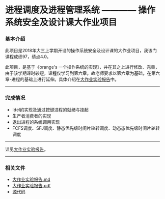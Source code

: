 # 进程调度及进程管理系统 ———— 操作系统安全及设计课大作业项目

### 基本介绍
此项目是2018年大三上学期开设的操作系统安全及设计课的大作业项目，我该门课程成绩97，绩点4.0。

此项目，是基于《orange's 一个操作系统的实现》，并在其之上进行修改、完善，由于该学期课时较短，课程仅学习到第六章，故老师要求以第六章为基础，在第六章-进程的基础上进行延伸。具体介绍在[大作业实验报告](./大作业实验报告.md)中。

***
### 完成情况

- Idel的实现及通过按键进程的就绪与挂起
- 生产者消费者的实现
- 退出进程的系统调用实现
- FCFS调度、SFJ调度、静态优先级时间片轮转调度、动态态优先级时间片轮转调度

***
详见[大作业实验报告](./大作业实验报告.md)。

***
### 相关文件
- [大作业实验报告.md](./大作业实验报告.md) 
- [大作业实验报告.pdf](./大作业实验报告.pdf)
- [源代码](./src/)


